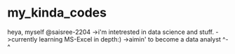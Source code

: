 # my_kinda_codes
heya, myself @saisree-2204
->i'm intetrested in data science and stuff.
->currently learning MS-Excel in depth:)
->aimin' to become a data analyst ^-^ 
